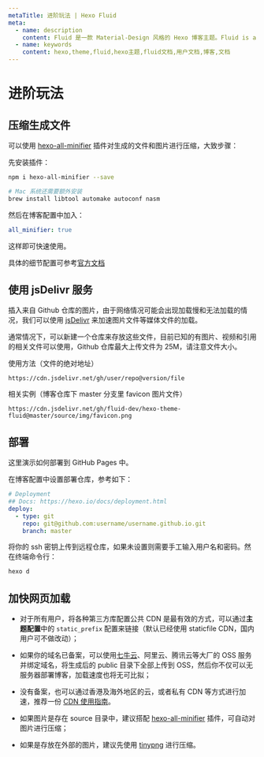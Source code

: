 ```yaml
---
metaTitle: 进阶玩法 | Hexo Fluid
meta:
  - name: description
    content: Fluid 是一款 Material-Design 风格的 Hexo 博客主题。Fluid is an elegant Material-Design theme for Hexo. https://github.com/fluid-dev/hexo-theme-fluid
  - name: keywords
    content: hexo,theme,fluid,hexo主题,fluid文档,用户文档,博客,文档
---
```


# 进阶玩法

## 压缩生成文件

可以使用 [hexo-all-minifier](https://github.com/chenzhutian/hexo-all-minifier) 插件对生成的文件和图片进行压缩，大致步骤：

先安装插件：

```bash
npm i hexo-all-minifier --save

# Mac 系统还需要额外安装
brew install libtool automake autoconf nasm
```

然后在博客配置中加入：

```yaml
all_minifier: true
```

这样即可快速使用。

具体的细节配置可参考[官方文档](https://github.com/chenzhutian/hexo-all-minifier)

## 使用 jsDelivr 服务

插入来自 Github 仓库的图片，由于网络情况可能会出现加载慢和无法加载的情况，我们可以使用 [jsDelivr](https://www.jsdelivr.com/) 来加速图片文件等媒体文件的加载。

通常情况下，可以新建一个仓库来存放这些文件，目前已知的有图片、视频和引用的相关文件可以使用，Github 仓库最大上传文件为 25M，请注意文件大小。

使用方法（文件的绝对地址）

```
https://cdn.jsdelivr.net/gh/user/repo@version/file
```

相关实例（博客仓库下 master 分支里 favicon 图片文件）

```
https://cdn.jsdelivr.net/gh/fluid-dev/hexo-theme-fluid@master/source/img/favicon.png
```

## 部署

这里演示如何部署到 GitHub Pages 中。

在博客配置中设置部署仓库，参考如下：

```yaml
# Deployment
## Docs: https://hexo.io/docs/deployment.html
deploy:
  - type: git
    repo: git@github.com:username/username.github.io.git
    branch: master
```

将你的 ssh 密钥上传到远程仓库，如果未设置则需要手工输入用户名和密码。然在终端命令行：

```bash
hexo d
```

## 加快网页加载

- 对于所有用户，将各种第三方库配置公共 CDN 是最有效的方式，可以通过**主题配置**中的 `static_prefix` 配置来链接（默认已经使用 staticfile CDN，国内用户可不做改动）；

- 如果你的域名已备案，可以使用[七牛云](https://portal.qiniu.com/signup?code=1hlwhx3ztjz2q)、阿里云、腾讯云等大厂的 OSS 服务并绑定域名，将生成后的 public 目录下全部上传到 OSS，然后你不仅可以无服务器部署博客，加载速度也将无可比拟；

- 没有备案，也可以通过香港及海外地区的云，或者私有 CDN 等方式进行加速，推荐一份 [CDN 使用指南](https://www.julydate.com/post/60859300)。

- 如果图片是存在 source 目录中，建议搭配 [hexo-all-minifier](https://github.com/chenzhutian/hexo-all-minifier) 插件，可自动对图片进行压缩；

- 如果是存放在外部的图片，建议先使用 [tinypng](https://tinypng.com) 进行压缩。
